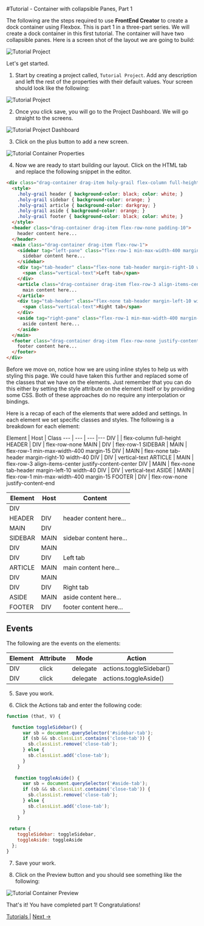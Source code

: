 #Tutorial - Container with collapsible Panes, Part 1

The following are the steps required to use **FrontEnd Creator** to create a dock container using Flexbox. This is part 1 in a three-part series. We will create a dock container in this first tutorial. The container will have two collapsible panes. Here is a screen shot of the layout we are going to build:

![Tutorial Project](../assets/images/tutorials/tutorial-container.png)


Let's get started.

1. Start by creating a project called, `Tutorial Project`. Add any description and left the rest of the properties with their default values. Your screen should look like the following:

  ![Tutorial Project](../assets/images/tutorials/tutorial-project.png)

2. Once you click save, you will go to the Project Dashboard. We will go straight to the screens.

  ![Tutorial Project Dashboard](../assets/images/tutorials/tutorial-project-dashboard.png)

3. Click on the plus button to add a new screen.

  ![Tutorial Container Properties](../assets/images/tutorials/tutorial-container-properties.png)

4. Now we are ready to start building our layout. Click on the HTML tab and replace the following snippet in the editor. 

  ```html
  <div class="drag-container drag-item holy-grail flex-column full-height">
    <style>
      .holy-grail header { background-color: black; color: white; }
      .holy-grail sidebar { background-color: orange; }
      .holy-grail article { background-color: darkgray; }
      .holy-grail aside { background-color: orange; }
      .holy-grail footer { background-color: black; color: white; }
    </style>
    <header class="drag-container drag-item flex-row-none padding-10">
      header content here...
    </header>
    <main class="drag-container drag-item flex-row-1">
      <sidebar tag="left-pane" class="flex-row-1 min-max-width-400 margin-15" id="sidebar-tab">
        sidebar content here...
      </sidebar>
      <div tag="tab-header" class="flex-none tab-header margin-right-10 width-40" click.delegate="actions.toggleSidebar()">
        <span class="vertical-text">Left tab</span>
      </div>
      <article class="drag-container drag-item flex-row-3 align-items-center justify-content-center">
        main content here...
      </article>
      <div tag="tab-header" class="flex-none tab-header margin-left-10 width-40" click.delegate="actions.toggleAside()">
        <span class="vertical-text">Right tab</span>
      </div>
      <aside tag="right-pane" class="flex-row-1 min-max-width-400 margin-15" id="aside-tab">
        aside content here...
      </aside>
    </main>
    <footer class="drag-container drag-item flex-row-none justify-content-end padding-10">
      footer content here...
    </footer>
  </div>
  ```

  Before we move on, notice how we are using inline styles to help us with styling this page. We could have taken this further and replaced some of the classes that we have on the elements. Just remember that you can do this either by setting the style attribute on the element itself or by providing some CSS. Both of these approaches do no require any interpolation or bindings.

  Here is a recap of each of the elements that were added and settings. In each element we set specific classes and styles. The following is a breakdown for each element:

  Element | Host | Class 
  --- | --- | --- |---
  DIV |  | flex-column full-height
  HEADER | DIV | flex-row-none
  MAIN | DIV | flex-row-1
  SIDEBAR | MAIN | flex-row-1 min-max-width-400 margin-15
  DIV | MAIN | flex-none tab-header margin-right-10 width-40
  DIV | DIV | vertical-text
  ARTICLE | MAIN | flex-row-3 align-items-center justify-content-center
  DIV | MAIN | flex-none tab-header margin-left-10 width-40
  DIV | DIV | vertical-text
  ASIDE | MAIN | flex-row-1 min-max-width-400 margin-15
  FOOTER | DIV | flex-row-none justify-content-end

  Element | Host | Content
  --- | --- | ---
  DIV |  |  
  HEADER | DIV | header content here...
  MAIN | DIV | 
  SIDEBAR | MAIN | sidebar content here...
  DIV | MAIN | 
  DIV | DIV | Left tab
  ARTICLE | MAIN | main content here...
  DIV | MAIN | 
  DIV | DIV | Right tab
  ASIDE | MAIN | aside content here...
  FOOTER | DIV | footer content here...


  ## Events
  The following are the events on the elements:

  Element | Attribute | Mode | Action
  --- | --- | --- |---
  DIV | click | delegate | actions.toggleSidebar() 
  DIV | click | delegate | actions.toggleAside() 

5. Save you work.

6. Click the Actions tab and enter the following code:

  ```javascript
  function (that, V) {

    function toggleSidebar() {
        var sb = document.querySelector('#sidebar-tab');
        if (sb && sb.classList.contains('close-tab')) {
          sb.classList.remove('close-tab');      
        } else {
          sb.classList.add('close-tab');      
        }
      }
     
     function toggleAside() {
        var sb = document.querySelector('#aside-tab');
        if (sb && sb.classList.contains('close-tab')) {
          sb.classList.remove('close-tab');      
        } else {
          sb.classList.add('close-tab');      
        }
      }
    
   return {
      toggleSidebar: toggleSidebar,
      toggleAside: toggleAside
    };
  }
  ```

7. Save your work.

8. Click on the Preview button and you should see something like the following:

  ![Tutorial Container Preview](../assets/images/tutorials/tutorial-container-preview.gif)

That's it! You have completed part 1! Congratulations!

[ Tutorials ](tutorials/tutorials) | [ Next -> ](container-part-2)
